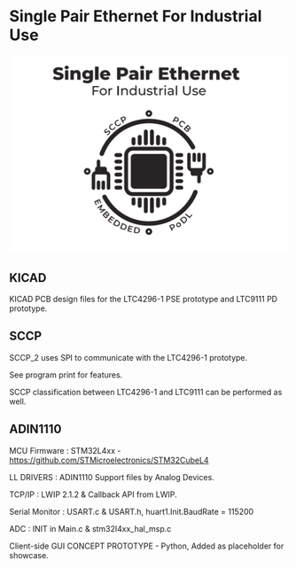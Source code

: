 # Single Pair Ethernet For Industrial Use

![ADIN1110_Title](title.png)



## KICAD
KICAD PCB design files for the LTC4296-1 PSE prototype and LTC9111 PD prototype.




## SCCP 

SCCP_2 uses SPI to communicate with the LTC4296-1 prototype. 

See program print for features. 

SCCP classification between LTC4296-1 and LTC9111 can be performed as well.





## ADIN1110

MCU Firmware : STM32L4xx - https://github.com/STMicroelectronics/STM32CubeL4 

LL DRIVERS : ADIN1110 Support files by Analog Devices.

TCP/IP : LWIP 2.1.2 & Callback API from LWIP. 

Serial Monitor : USART.c & USART.h, huart1.Init.BaudRate = 115200

ADC : INIT in Main.c & stm32l4xx_hal_msp.c

Client-side GUI CONCEPT PROTOTYPE - Python, Added as placeholder for showcase.


